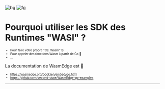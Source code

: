<style scoped>
  mark {
    background-color: #17EFE7;
    color: #000000;
  }
  ul {
    font-size: 70%;
  }
</style>

![bg](#E5D5F5)
![fg](#000000)

# Pourquoi utiliser les SDK des Runtimes "WASI" ?

- Pour faire votre propre "CLI Wasm" 🤓
- Pour appeler des fonctions Wasm à partir de Go 🚀
- ...

La documentation de WasmEdge est 💖
- https://wasmedge.org/book/en/embed/go.html
- https://github.com/second-state/WasmEdge-go-examples

---

